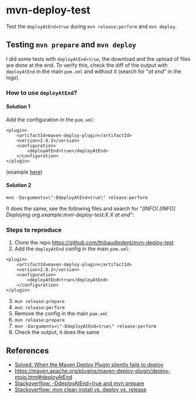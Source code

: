 # mvn-deploy-test
Test the `deployAtEnd=true` during `mvn release:perform` and `mvn deploy`.

## Testing `mvn prepare` and `mvn deploy`

I did some tests with `deployAtEnd=true`, the download and the upload of files are done at the end. To verify this, check the diff of the output with `deployAtEnd` in the main `pom.xml` and without it (search for "_at end_" in the logs).

### How to use `deployAtEnd`?

#### Solution 1
Add the configuration in the `pom.xml`:
```
<plugin>
    <artifactId>maven-deploy-plugin</artifactId>
    <version>2.8.2</version>
    <configuration>
        <deployAtEnd>true</deployAtEnd>
    </configuration>
</plugin>
```

(example [here](https://github.com/thibaudledent/mvn-deploy-test/commit/eceec95fbf97b168eb7c2ca41eacb72026d62a82#diff-600376dffeb79835ede4a0b285078036R46))

#### Solution 2

```mvn -Darguments=\"-DdeployAtEnd=true\" release:perform```

It does the same, see the following files and search for "_[INFO] [INFO] Deploying org.example:mvn-deploy-test:X.X *at end*_":


### Steps to reproduce

1) Clone the repo https://github.com/thibaudledent/mvn-deploy-test
2) Add the `deployAtEnd` config in the main `pom.xml`:
```
<plugin>
    <artifactId>maven-deploy-plugin</artifactId>
    <version>2.8.2</version>
    <configuration>
        <deployAtEnd>true</deployAtEnd>
    </configuration>
</plugin>
```
3) `mvn release:prepare`
4) `mvn release:perform`
5) Remove the config in the main `pom.xml`
6) `mvn release:prepare`
7) `mvn -Darguments=\"-DdeployAtEnd=true\" release:perform`
8) Check the output, it does the same

## References
* [Solved: When the Maven Deploy Plugin silently fails to deploy](http://www.robinhowlett.com/blog/2019/05/15/solved-when-the-maven-deploy-plugin-silently-fails-to-deploy/)
* https://maven.apache.org/plugins/maven-deploy-plugin/deploy-mojo.html#deployAtEnd
* [Stackoverflow: -DdeployAtEnd=true and mvn prepare](https://stackoverflow.com/a/54243700/9321274)
* [Stackoverflow: mvn clean install vs. deploy vs. release](https://stackoverflow.com/a/3661037/9321274)
